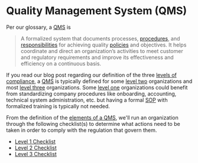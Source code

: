 [qms]: /website/qms/glossary.md#quality-management-system-qms
[pol]: /website/qms/policies.md
[blog-0005]: /blog/0005_beyond_mvc.md
[sop]:   /website/qms/glossary.md#standard-operating-procedure-sop
[qms]:   /website/qms/glossary.md#quality-management-system-qms
[lvl]: /website/qms/glossary.md#compliance-levels
[proc]: /website/qms/procedures/
[roles]: /website/qms/roles.md

# Quality Management System (QMS)

Per our glossary, a [QMS][qms] is

> A formalized system that documents processes, [procedures][proc], and [responsibilities][roles] for achieving quality [policies][pol] and objectives. It helps coordinate and direct an organization’s activities to meet customer and regulatory requirements and improve its effectiveness and efficiency on a continuous basis.

If you read our blog post regarding our definition of the three [levels of compliance][blog-0005], a [QMS][qms] is typically defined for some [level two][lvl] organizations and most [level three][lvl] organizations. Some [level one][lvl] organizations could benefit from standardizing company procedures like onboarding, accounting, technical system administration, etc. but having a formal [SOP][sop] with formalized training is typically not needed.

From the definition of the [elements of a QMS][qms], we'll run an organization through the following checklist(s) to determine what actions need to be taken in order to comply with the regulation that govern them.

 * [Level 1 Checklist](/website/resources/level1.md)
 * [Level 2 Checklist](/website/resources/level2.md)
 * [Level 3 Checklist](/website/resources/level3.md)
